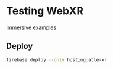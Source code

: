 # Testing WebXR

[Immersive examples](https://immersive-web.github.io/webxr-samples/)

## Deploy
```sh
firebase deploy --only hosting:atle-xr
```